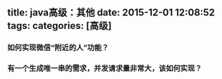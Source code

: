 title: java高级：其他
date: 2015-12-01 12:08:52
tags:
categories: [高级]
---
### 如何实现微信“附近的人”功能？
### 有一个生成唯一串的需求，并发请求量非常大，该如何实现？